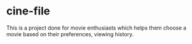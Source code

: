 # cine-file
This is a project done for movie enthusiasts which helps them choose a movie based on their preferences, viewing history.
